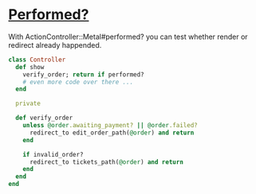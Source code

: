 # [Performed?](http://api.rubyonrails.org/v5.0.1/classes/ActionController/Metal.html#method-i-performed-3F)

With ActionController::Metal#performed? you can test whether render or redirect already happended.

```ruby
class Controller
  def show
    verify_order; return if performed?
    # even more code over there ...
  end

  private

  def verify_order
    unless @order.awaiting_payment? || @order.failed?
      redirect_to edit_order_path(@order) and return
    end

    if invalid_order?
      redirect_to tickets_path(@order) and return
    end
  end
end
```